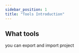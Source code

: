 ```yaml
---
sidebar_position: 1
title: "Tools Introduction"
---
```


## What tools

you can export and import project